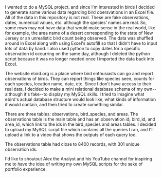 I wanted to do a MySQL project, and since I'm interested in birds I decided to generate some various data regarding bird obersvations in an
Excel file. All of the data in this repository is not real. These are fake observations, dates, numerical values, etc. although the species' names are real. So, some rows may not have data that would make sense in the real world, like for example, the area name of a desert corresponding to the
state of New Jersey or an unrealistic bird count being observed. The data was shuffled around in Excel along with using Excel's autofill so that I didn't have to input lots of data by hand. I also used python to copy dates for a specific observation id occurring on the same day, although I deleted the python script because it was no longer needed once I imported the data back into Excel. 

The website ebird.org is a place where bird enthusiasts can go and report observations of birds. They can report things like species seen, counts for each species, location name, date, etc. Since I don't have access to their real data, I decided to make a mini relational database schema of my own--although it's fake--to display my MySQL skills. I tried to imagine what ebird's actual database structure would look like, what kinds of information it would contain, and then tried to create something similar.

There are three tables: observations, bird_species, and areas. The observations table is the main table and has an observation id, bird_id, and area_id, which link to the ids in the bird_species and areas tables. I decided to upload my MySQL script file which contains all the queries I ran, and I'll upload a link to a video that shows the outputs of each query too.

The observations table had close to 8400 records, with 301 unique observation ids.

I'd like to shoutout Alex the Analyst and his YouTube channel for inspiring me to have the idea of writing my own MySQL scripts for the sake of portfolio experience.

